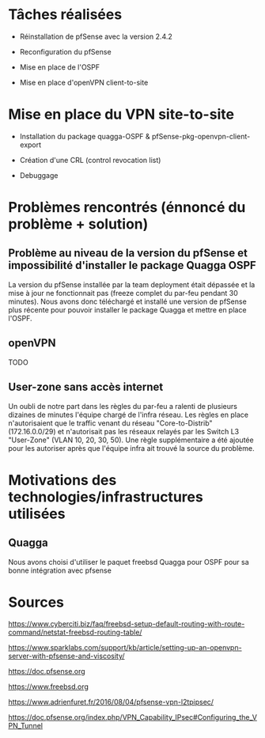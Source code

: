 # Tâches réalisées

* Réinstallation de pfSense avec la version 2.4.2

* Reconfiguration du pfSense
 
* Mise en place de l'OSPF

* Mise en place d'openVPN client-to-site

# Mise en place du VPN site-to-site 

* Installation du package quagga-OSPF & pfSense-pkg-openvpn-client-export

* Création d'une CRL (control revocation list)

* Debuggage

# Problèmes rencontrés (énnoncé du problème + solution)

## Problème au niveau de la version du pfSense et impossibilité d'installer le package Quagga OSPF

La version du pfSense installée par la team deployment était dépassée et la mise à jour ne fonctionnait pas (freeze complet du par-feu pendant 30 minutes). Nous avons donc téléchargé et installé une version de pfSense plus récente pour pouvoir installer le package Quagga et mettre en place l'OSPF.

## openVPN

TODO

## User-zone sans accès internet

Un oubli de notre part dans les règles du par-feu a ralenti de plusieurs dizaines de minutes l'équipe chargé de l'infra réseau. Les règles en place n'autorisaient que le traffic venant du réseau "Core-to-Distrib" (172.16.0.0/29) et n'autorisait pas les réseaux relayés par les Switch L3 "User-Zone" (VLAN 10, 20, 30, 50). Une règle supplémentaire a été ajoutée pour les autoriser après que l'équipe infra ait trouvé la source du problème.

# Motivations des technologies/infrastructures utilisées

## Quagga

Nous avons choisi d'utiliser le paquet freebsd Quagga pour OSPF pour sa bonne intégration avec pfsense

# Sources

<https://www.cyberciti.biz/faq/freebsd-setup-default-routing-with-route-command/netstat-freebsd-routing-table/>

<https://www.sparklabs.com/support/kb/article/setting-up-an-openvpn-server-with-pfsense-and-viscosity/>

<https://doc.pfsense.org>

<https://www.freebsd.org>

<https://www.adrienfuret.fr/2016/08/04/pfsense-vpn-l2tpipsec/>

<https://doc.pfsense.org/index.php/VPN_Capability_IPsec#Configuring_the_VPN_Tunnel>
